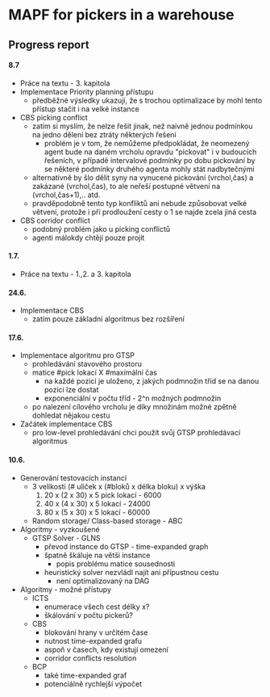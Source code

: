 # MAPF for pickers in a warehouse

## Progress report

#### 8.7

* Práce na textu - 3. kapitola
* Implementace Priority planning přístupu
  * předběžné výsledky ukazují, že s trochou optimalizace by mohl tento přístup stačit i na velké instance
* CBS picking conflict
  * zatím si myslím, že nelze řešit jinak, než naivně jednou podmínkou na jedno dělení bez ztráty některých řešení
    * problém je v tom, že nemůžeme předpokládat, že neomezený agent bude na daném vrcholu opravdu "pickovat" i v budoucích řešeních, v případě intervalové podmínky po dobu pickování by se některé podmínky druhého agenta mohly stát nadbytečnými
  * alternativně by šlo dělit syny na vynucené pickování (vrchol,čas) a zakázané (vrchol,čas), to ale neřeší postupné větvení na (vrchol,čas+1),.. atd.
  * pravděpodobně tento typ konfliktů ani nebude způsobovat velké větvení, protože i při prodloužení cesty o 1 se najde zcela jiná cesta
* CBS corridor conflict 
  * podobný problém jako u picking conflictů
  * agenti málokdy chtějí pouze projít

#### 1.7.

* Práce na textu - 1.,2. a 3. kapitola

#### 24.6.

* Implementace CBS
  * zatím pouze základní algoritmus bez rozšíření

#### 17.6.

* Implementace algoritmu pro GTSP
  * prohledávání stavového prostoru
  * matice #pick lokací X #maximální čas
    * na každé pozici je uloženo, z jakých podmnožin tříd se na danou pozici lze dostat
    * exponenciální v počtu tříd - 2^n možných podmnožin
  * po nalezení cílového vrcholu je díky množinám možné zpětně dohledat nějakou cestu
* Začátek implementace CBS
  * pro low-level prohledávání chci použít svůj GTSP prohledávací algoritmus

#### 10.6.

* Generování testovacích instancí
  * 3 velikosti   (# uliček x (#bloků x délka bloku) x výška
    1. 20 x (2 x 30) x 5          pick lokací  - 6000
    2. 40 x (4 x 30) x 5          lokací          - 24000
    3. 80 x (5 x 30) x 5          lokací          - 60000
  * Random storage/ Class-based storage - ABC
* Algoritmy - vyzkoušené
  * GTSP Solver - GLNS
    * převod instance do GTSP - time-expanded graph
    * špatně škáluje na větši instance
      * popis problému matice sousednosti
    * heuristický solver nezvládl najít ani přípustnou cestu
      * není optimalizovaný na DAG
* Algoritmy - možné přístupy
  * ICTS 
    * enumerace všech cest délky x?
    * škálování v počtu pickerů?
  * CBS
    * blokování hrany v určitém čase
    *  nutnost time-expanded grafu
      * aspoň v časech, kdy existují omezení
    * corridor conflicts resolution
  * BCP
    * také time-expanded graf
    * potenciálně rychlejší výpočet